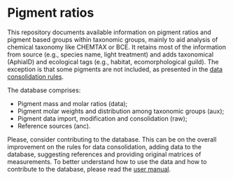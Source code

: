 # Pigment ratios

This repository documents available information on pigment ratios and pigment based groups within taxonomic groups, mainly to aid analysis of chemical taxonomy like CHEMTAX or BCE. It retains most of the information from source (e.g., species name, light treatment) and adds taxonomical (AphiaID) and ecological tags (e.g., habitat, ecomorphological guild). The exception is that some pigments are not included, as presented in the [data consolidation rules](https://github.com/AlexCast/pigment_ratios/wiki/Data-consolidation-rules).

The database comprises:
* Pigment mass and molar ratios (data);
* Pigment molar weights and distribution among taxonomic groups (aux);
* Pigment data import, modification and consolidation (raw);
* Reference sources (anc).

Please, consider contributing to the database. This can be on the overall improvement on the rules for data consolidation, adding data to the database, suggesting references and providing original matrices of measurements. To better understand how to use the data and how to contribute to the database, please read the [user manual](https://github.com/AlexCast/pigment_ratios/wiki).


